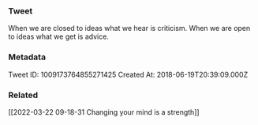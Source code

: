 ### Tweet
When we are closed to ideas what we hear is criticism. When we are open to ideas what we get is advice.

### Metadata
Tweet ID: 1009173764855271425
Created At: 2018-06-19T20:39:09.000Z

### Related
[[2022-03-22 09-18-31 Changing your mind is a strength]]

